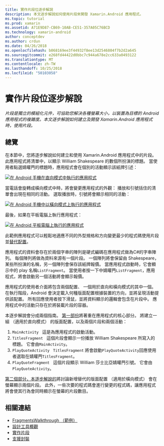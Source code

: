 ```yaml
---
title: 實作片段位逐步解說
description: 本文逐步解說如何使用片段來開發 Xamarin.Android 應用程式。
ms.topic: tutorial
ms.prod: xamarin
ms.assetid: A71E9D87-CB69-10AB-CE51-357A05C76BCD
ms.technology: xamarin-android
author: conceptdev
ms.author: crdun
ms.date: 04/26/2018
ms.openlocfilehash: b068169ee3f44932f8ee13d2546804f7b2d2a645
ms.sourcegitcommit: e268fd44422d0bbc7c944a678e2cc633a0493122
ms.translationtype: MT
ms.contentlocale: zh-TW
ms.lasthandoff: 10/25/2018
ms.locfileid: "50103058"
---
```

# <a name="implementing-fragments---walkthrough"></a>實作片段位逐步解說

_片段是獨立的模組化元件，可協助您解決各種螢幕大小，以裝置為目標的 Android 應用程式的複雜度。本文逐步解說如何建立及開發 Xamarin.Android 應用程式時，使用片段。_

## <a name="overview"></a>總覽

在本節中，您將逐步解說如何建立和使用 Xamarin.Android 應用程式中的片段。 此應用程式將清單中，以顯示 William Shakespeare 的數個所扮演的標題。 當使用者點選婧矔菛的標題時，應用程式會在個別的活動顯示該紙牌引述：

[![在 Android 手機在直向模式中執行的應用程式](./images/intro-screenshot-phone-sml.png)](./images/intro-screenshot-phone.png#lightbox)

當電話會旋轉成橫向模式中時，將會變更應用程式的外觀： 播放和引號括住的清單會出現在相同的活動。 選取播放時，引號將會顯示相同的活動：

[![在 Android 手機中以橫向模式上執行的應用程式](./images/intro-screenshot-phone-land-sml.png)](./images/intro-screenshot-phone-land.png#lightbox)

最後，如果在平板電腦上執行應用程式：

[![在 Android 平板電腦上執行的應用程式](./images/intro-screenshot-tablet-sml.png)](./images/intro-screenshot-tablet.png#lightbox)

此範例應用程式可以輕鬆地適應不同的外型規格和方向變更最少的程式碼使用片段並[替代配置](/xamarin/android/app-fundamentals/resources-in-android/alternate-resources)。

應用程式的資料會存在於兩個字串的陣列是硬式編碼在應用程式做為C#的字串陣列。 每個陣列將做為資料來源有一個片段。  一個陣列將會保留由 Shakespeare，某些所扮演的名稱，另一個陣列會保存該紙牌報價。 當應用程式啟動時，它會顯示中的 play 名稱`ListFragment`。 當使用者按一下中婧矔菛`ListFragment`，應用程式，將會啟動另一個活動將會顯示報價。

應用程式的使用者介面將包含兩個配置、 一個用於直向和橫向模式的其中一個。 在執行階段，Android 會決定載入何種版面配置根據裝置的方向，並將呈現活動提供該配置。 所有回應使用者按下滑鼠，並將資料顯示的邏輯會包含在片段中。 應用程式中的活動只存在於將裝載片段的容器。

本逐步解說會分成兩個指南。 [第一部份](./walkthrough.md)將著重在應用程式的核心部分。 將建立一組 （適用於直向模式） 的版面配置，以及兩個片段和兩個活動：

1. `MainActivity` &nbsp; 這是為應用程式的啟動活動。
1. `TitlesFragment` &nbsp; 這個片段會顯示一份播放 William Shakespeare 所寫入的標題。 它會由`MainActivity`。
1. `PlayQuoteActivity` &nbsp; `TitlesFragment` 將會啟動`PlayQuoteActivity`回應使用者選取在婧矔菛`TitlesFragment`。
1. `PlayQuoteFragment` &nbsp; 這個片段顯示 William 莎士比亞婧矔菛引號。 它會由`PlayQuoteActivity`。

[第二個部分，本逐步解說的](./walkthrough-landscape.md)將討論新增替代的版面配置 （適用於橫向模式） 會在螢幕顯示兩個片段。 此外，一些次要的程式碼會進行變更的程式碼，讓應用程式將會使其行為會同時顯示在螢幕的片段數目。

## <a name="related-links"></a>相關連結

- [FragmentsWalkthrough （範例）](https://developer.xamarin.com/samples/monodroid/FragmentsWalkthrough/)
- [設計工具概觀](~/android/user-interface/android-designer/index.md)
- [實作片段](http://developer.android.com/guide/topics/fundamentals/fragments.html)
- [支援封裝](http://developer.android.com/sdk/compatibility-library.html)
